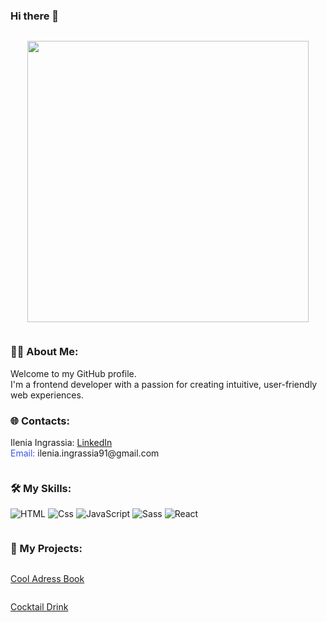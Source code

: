 ### Hi there 👋
<body>
<div style="display: flex; align-items: left; justify-content: left; flex-direction: column;">
      
  <p align="center"><img src="https://media.tenor.com/PP9v7VIs6R4AAAAd/scaler-create-impact.gif" style="width: 450px;"></p>
<div align="left">
    <h3>🙋‍♀️ About Me:</h3>
  Welcome to my GitHub profile. <br>
  I'm a frontend developer with a passion for creating intuitive, user-friendly web experiences. 
<br>
</div> 
<div align="left">
      <h3>🌐 Contacts:</h3>
      <ul style="list-style-type: none; padding: 0px; text-align: left;">
        <li>Ilenia Ingrassia:  <a href="https://www.linkedin.com/in/ilenia-ingrassia-a43a7019a/"  target="_blank">LinkedIn</a></li>
        <li><span style='color: #3a54ed;'>Email:</span> ilenia.ingrassia91@gmail.com</li>
      </ul>
</div>

<div align="left">
  <h3 align="left">🛠️ My Skills:</h3>
  <p align="left">
  <img alt="HTML" src="https://img.shields.io/badge/HTML-E34F26?logo=html5&logoColor=white&style=for-the-badge" />
  <img alt="Css" src="https://img.shields.io/badge/CSS-1572B6?logo=css3&logoColor=white&style=for-the-badge" />
  <img alt="JavaScript" src="https://img.shields.io/badge/JavaScript-F7DF1E?logo=javascript&logoColor=white&style=for-the-badge" />
  <img alt="Sass" src="https://img.shields.io/badge/Sass-CC6699?logo=sass&logoColor=white&style=for-the-badge" />
  <img alt="React" src="https://img.shields.io/badge/React-61DAFB?logo=react&logoColor=white&style=for-the-badge" />  
</p>
</div>
<h3 align="left">📂 My Projects:</h3>

<p align="left"><a href="https://luisazizzo.github.io/beautyAndGold/" target="_blank">Cool Adress Book</a></p>
<p align="left"><a href="https://cocktails-eta.vercel.app/" target="_blank">Cocktail Drink</a></p>

</div>
</body>
